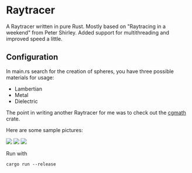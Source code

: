 # Raytracer
A Raytracer written in pure Rust.
Mostly based on "Raytracing in a weekend" from Peter Shirley.
Added support for multithreading and improved speed a little.

## Configuration
In main.rs search for the creation of spheres, you have three possible materials for usage:
- Lambertian
- Metal
- Dielectric

The point in writing another Raytracer for me was to check out the [cgmath](https://crates.io/crates/cgmath) crate.

Here are some sample pictures:

![](https://github.com/TheSovietStorm/RayTracer/blob/master/image%202.png)
![](https://github.com/TheSovietStorm/RayTracer/blob/master/image%209.png)
![](https://github.com/TheSovietStorm/RayTracer/blob/master/image%2010.png)




Run with 
```
cargo run --release
```
